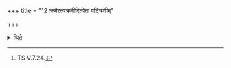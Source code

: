 +++
title = "12 क्रमैरत्यक्रमीदित्येतां षट्त्रिंशीम्"

+++

<details><summary>थिते</summary>

12. He uses this (verse viz.) kramairatyakramīt...[^1] for the thirty-sixth libation.  

[^1]: TS V.7.24. 
</details>

